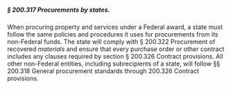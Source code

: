 ##### § 200.317 Procurements by states. #####

When procuring property and services under a Federal award, a state must follow the same policies and procedures it uses for procurements from its non-Federal funds. The state will comply with § 200.322 Procurement of recovered *materials* and ensure that every purchase order or other contract includes any clauses required by section § 200.326 Contract provisions. All other non-Federal entities, including subrecipients of a state, will follow §§ 200.318 General procurement standards through 200.326 Contract provisions.